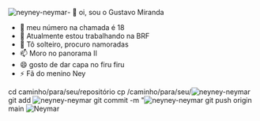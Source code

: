 ![neyney-neymar](https://github.com/user-attachments/assets/6a1df2e6-ba22-4aa6-bf60-99f5efd7c0e0)- 👋 oi, sou o Gustavo Miranda
- 👀 meu número na chamada é 18
- 🌱 Atualmente estou trabalhando na BRF
- 💞️ Tô solteiro, procuro namoradas
- 📫 Moro no panorama II
- 😄 gosto de dar capa no firu firu
- ⚡ Fã do menino Ney

<!---
GustavoMiranda2009/GustavoMiranda2009 is a ✨ special ✨ repository because its `README.md` (this file) appears on your GitHub profile.
You can click the Preview link to take a look at your changes.
--->

cd caminho/para/seu/repositório
cp /caminho/para/seu/![neyney-neymar](https://github.com/user-attachments/assets/02005e69-1215-437c-845d-5212fe541246)
git add ![neyney-neymar](https://github.com/user-attachments/assets/f1de1b2b-fe1e-4fc0-bf26-e98d1d968223)
git commit -m "![neyney-neymar](https://github.com/user-attachments/assets/8464ecfe-5def-46c4-b2a6-238e4177cbed)
git push origin main
![Neymar](![neyney-neymar](https://github.com/user-attachments/assets/f3aae057-1b6a-4a4b-b79e-7d92d559a115)
)
